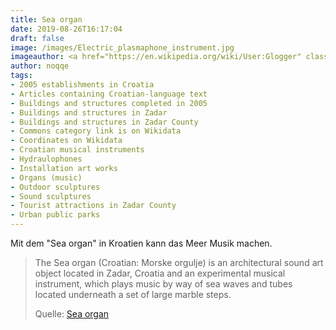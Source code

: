 ```yaml
---
title: Sea organ
date: 2019-08-26T16:17:04
draft: false
image: /images/Electric_plasmaphone_instrument.jpg
imageauthor: <a href="https://en.wikipedia.org/wiki/User:Glogger" class="extiw" title="wikipedia:User:Glogger">Glogger</a> at <a href="https://en.wikipedia.org/wiki/" class="extiw" title="wikipedia:">English Wikipedia</a>
author: noqqe
tags:
- 2005 establishments in Croatia
- Articles containing Croatian-language text
- Buildings and structures completed in 2005
- Buildings and structures in Zadar
- Buildings and structures in Zadar County
- Commons category link is on Wikidata
- Coordinates on Wikidata
- Croatian musical instruments
- Hydraulophones
- Installation art works
- Organs (music)
- Outdoor sculptures
- Sound sculptures
- Tourist attractions in Zadar County
- Urban public parks
---
```


Mit dem "Sea organ" in Kroatien kann das Meer Musik machen.

> The Sea organ (Croatian: Morske orgulje) is an architectural sound art object
> located in Zadar, Croatia and an experimental musical instrument, which plays
> music by way of sea waves and tubes located underneath a set of large marble
> steps.
>
> Quelle: [Sea organ](https://en.wikipedia.org/wiki/Sea_organ)